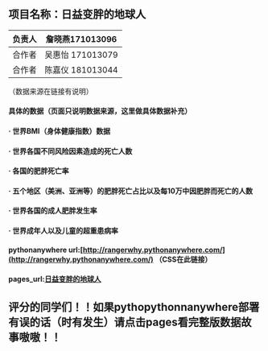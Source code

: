 ## 项目名称：日益变胖的地球人
   
|   负责人  |  詹晓燕171013096  |
|  ----  | ----  |
| 合作者   | 吴惠怡 171013079|
|   合作者| 陈嘉仪 181013044 |



（数据来源在链接有说明）
#### 具体的数据（页面只说明数据来源，这里做具体数据补充）
#### · 世界BMI（身体健康指数）数据
#### · 世界各国不同风险因素造成的死亡人数
#### · 各国的肥胖死亡率
#### · 五个地区（美洲、亚洲等）的肥胖死亡占比以及每10万中因肥胖而死亡的人数
#### · 世界各国的成人肥胖发生率
#### · 世界成年人以及儿童的超重患病率

#### pythonanywhere url:[http://rangerwhy.pythonanywhere.com/](http://rangerwhy.pythonanywhere.com/)  （CSS在此链接）
#### pages_url:[日益变胖的地球人](http://xlayal.gitee.io/the_fattening_people_on_earth)

## 评分的同学们！！如果pythopythonnanywhere部署有误的话（时有发生）请点击pages看完整版数据故事嗷嗷！！
